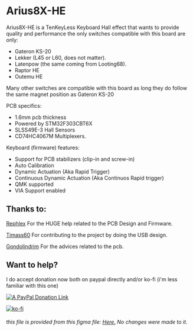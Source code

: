 # Arius8X-HE
Arius8X-HE is a TenKeyLess Keyboard Hall effect that wants to provide quality and performance
the only switches compatible with this board are only:
- Gateron KS-20 
- Lekker (L45 or L60, does not matter).
- Latenpow (the same coming from Looting68).
- Raptor HE
- Outemu HE

Many other switches are compatible with this board as long they do follow the same magnet position as Gateron KS-20 

PCB specifics:
- 1.6mm pcb thickness
- Powered by STM32F303CBT6X
- SLSS49E-3 Hall Sensors
- CD74HC4067M Multiplexers.

Keyboard (firmware) features:
- Support for PCB stabilizers (clip-in and screw-in)
- Auto Calibration
- Dynamic Actuation (Aka Rapid Trigger)
- Continuous Dynamic Actuation (Aka Continuos Rapid trigger)
- QMK supported
- VIA Support enabled


## Thanks to:
[Rephlex](https://github.com/RephlexZero/) For the HUGE help related to the PCB Design and Firmware.

[Timass60](https://github.com/Timass60) For contributing to the project by doing the USB design.

[Gondolindrim](https://github.com/Gondolindrim) For the advices related to the pcb.

## Want to help?
I do accept donation now both on paypal directly and/or ko-fi (i'm less familiar with this one)

[![A PayPal Donation Link](http://mihaldimo.altervista.org/PaypalDonation/donate_pp_1.png)](https://www.paypal.com/donate/?hosted_button_id=5TJSAAYLWQZGJ)

[![ko-fi](https://ko-fi.com/img/githubbutton_sm.svg)](https://ko-fi.com/U7U6TWMEZ)
<h6> this file is provided from this figma file: <a href="https://www.figma.com/community/file/1274568402383743355">Here.</a> No changes were made to it.</h>
